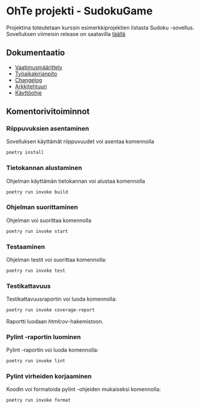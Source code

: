 # OhTe projekti - SudokuGame

Projektina toteutetaan kurssin esimerkkiprojektien listasta Sudoku -sovellus. Sovelluksen viimeisin release on saatavilla [täällä](https://github.com/oliviahorjamo/OhTe-harjoitustyo-2022/releases/tag/viikko6)

## Dokumentaatio

- [Vaatimusmäärittely](https://github.com/oliviahorjamo/OhTe-harjoitustyo-2022/blob/master/dokumentaatio/vaatimusmaarittely.md)
- [Työaikakirjanpito](https://github.com/oliviahorjamo/OhTe-harjoitustyo-2022/blob/master/dokumentaatio/tyoaikakirjanpito.md)
- [Changelog](https://github.com/oliviahorjamo/OhTe-harjoitustyo-2022/blob/master/dokumentaatio/changelog.md)
- [Arkkitehtuuri](https://github.com/oliviahorjamo/OhTe-harjoitustyo-2022/blob/master/dokumentaatio/arkkitehtuuri.md)
- [Käyttöohje](https://github.com/oliviahorjamo/OhTe-harjoitustyo-2022/blob/master/dokumentaatio/kayttoohje.md)

## Komentorivitoiminnot

### Riippuvuksien asentaminen
Sovelluksen käyttämät riippuvuudet voi asentaa komennolla
```bash
poetry install
```

### Tietokannan alustaminen
Ohjelman käyttämän tietokannan voi alustaa komennolla
```bash
poetry run invoke build
```

### Ohjelman suorittaminen
Ohjelman voi suorittaa komennolla

```bash
poetry run invoke start
```

### Testaaminen
Ohjelman testit voi suorittaa komennolla:

```bash
poetry run invoke test
```

### Testikattavuus

Testikattavuusraportin voi luoda komennolla:

```bash
poetry run invoke coverage-report
```

Raportti luodaan _htmlcov_-hakemistoon.

### Pylint -raportin luominen

Pylint -raportin voi luoda komennolla:

```bash
poetry run invoke lint
```

### Pylint virheiden korjaaminen

Koodin voi formatoida pylint -ohjeiden mukaiseksi komennolla:

```bash
poetry run invoke format
```
